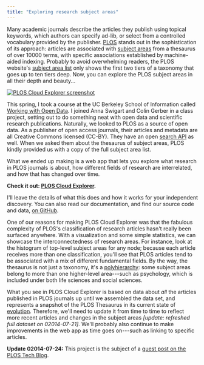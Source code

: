 ```yaml
---
title: "Exploring research subject areas"
---
```



Many academic journals describe the articles they publish using topical keywords, which authors can specify ad-lib, or select from a controlled vocabulary provided by the publisher. [PLOS](http://www.plos.org/) stands out in the sophistication of its approach: articles are associated with [subject areas](http://www.plosone.org/static/help#subjectAreas) from a thesaurus of over 10000 terms, with specific associations established by machine-aided indexing. Probably to avoid overwhelming readers, the PLOS website's [subject area list](http://www.plosone.org/taxonomy) only shows the first two tiers of a taxonomy that goes up to ten tiers deep. Now, you can explore the PLOS subject areas in all their depth and beauty...

<div class="fig"><a href="{{ site.url }}/assets/PLOS-chem-rxns.png" target="blank"><img src="{{ site.url }}/assets/PLOS-chem-rxns.png" alt="PLOS Cloud Explorer screenshot" style="max-width: 1440px;"></a></div>

This spring, I took a course at the UC Berkeley School of Information called [Working with Open Data](http://www.ischool.berkeley.edu/courses/i290t-wod). I joined Anna Swigart and Colin Gerber in a class project, setting out to do something neat with open data and scientific research publications. Naturally, we looked to PLOS as a source of open data. As a publisher of open access journals, their articles and metadata are all Creative Commons licensed (CC-BY). They have an open [search API](http://api.plos.org/) as well. When we asked them about the thesaurus of subject areas, PLOS kindly provided us with a copy of the full subject area list.

What we ended up making is a web app that lets you explore what research in PLOS journals is about, how different fields of research are interrelated, and how that has changed over time.

**Check it out: [PLOS Cloud Explorer](http://groups.ischool.berkeley.edu/ploscloudexplorer/).**

I'll leave the details of what this does and how it works for your independent discovery. You can also read our documentation, and find our source code and data, [on GitHub](https://github.com/cmgerber/PLOS_Cloud_Explorer).

One of our reasons for making PLOS Cloud Explorer was that the fabulous complexity of PLOS's classification of research articles hasn't really been surfaced anywhere. With a visualization and some simple statistics, we can showcase the interconnectedness of research areas. For instance, look at the histogram of top-level subject areas for any node; because each article receives more than one classification, you'll see that PLOS articles tend to be associated with a mix of different fundamental fields. By the way, the thesaurus is not just a taxonomy, it's a [polyhierarchy](http://en.wiktionary.org/wiki/polyhierarchy): some subject areas belong to more than one higher-level area---such as psychology, which is included under both life sciences and social sciences.

What you see in PLOS Cloud Explorer is based on data about *all* the articles published in PLOS journals up until we assembled the data set, and represents a snapshot of the PLOS Thesaurus in its current state of [evolution](http://blogs.plos.org/tech/thesaurus-evolution/). Therefore, we'll need to update it from time to time to reflect more recent articles and changes in the subject areas *[update: refreshed full dataset on 02014-07-21]*. We'll probably also continue to make improvements in the web app as time goes on---such as linking to specific articles. 

**Update 02014-07-24:** This project is the subject of a [guest post on the PLOS Tech Blog](http://blogs.plos.org/tech/delving-subject-areas-plos-cloud-explorer/).